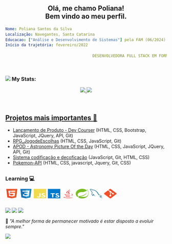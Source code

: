 <h2 align="center">Olá, me chamo Poliana! <br>  Bem vindo ao meu perfil.</h2>

```yaml
Nome: Poliana Santos da Silva
Localização: Navegantes, Santa Catarina
Educacao: ["Análise e Desenvolvimento de Sistemas"] pela FAM (06/2024) e ["Dev Full Stack"] pela Resilia Educação (07/2022).
Início da trajetória: fevereiro/2022

                                      DESENVOLVEDORA FULL STACK EM FORMAÇÃO

```
<br>

### <img src="https://media.giphy.com/media/cj87CxfRtrUifF3Ryk/giphy.gif" width="25"> My Stats:

<div align="center">
  <a href="https://github.com/pollysantos">
  <img width="47.8%" src="https://github-readme-stats.vercel.app/api?username=pollysantos&show_icons=true&theme=gotham&include_all_commits=true&count_private=true"/>
  <img width="40%" src="https://github-readme-stats.vercel.app/api/top-langs/?username=pollysantos&layout=compact&langs_count=7&theme=gotham"/>
</div>
<br>
<br>
  
  <h2 id="projetos">  Projetos mais importantes 📌</h2>

-  [Lançamento de Produto - Dev Courser](https://pollysantos.github.io/Projeto_DevCourse/) (HTML, CSS, Bootstrap, JavaScript, JQuery, API, Git)
-  [RPG_JogodeEscolhas](https://pollysantos.github.io/RPG_JogodeEscolhas/) (HTML, CSS, JavaScript, Git)
-  [APOD - Astronomy Picture Of the Day](https://pollysantos.github.io/Projeto_APOD_Nasa/) (HTML, CSS, JavaScript, JQuery, API, Git)
-  [Sistema codificação e decoficação](https://pollysantos.github.io/Sistema_Codificacao_Decodificacao/) (JavaScript, Git, HTML, CSS)
-  [Pokemon-API](https://pollysantos.github.io/Pokemon_API/) (HTML, CSS, javascript, Jquery, Git, CSS)
  
  ##
  
  <h3>Learning 💻</h3>
  <!--LINGUAGENS:-->
  <div style="display: inline_block">
  <img align="center" title="HTML" alt="Polly-HTML" height="30" width="40" src="https://raw.githubusercontent.com/devicons/devicon/master/icons/html5/html5-original.svg">
  <img align="center" title="CSS" alt="Polly-CSS" height="30" width="40" src="https://raw.githubusercontent.com/devicons/devicon/master/icons/css3/css3-original.svg">
  <img align="center" title="Javascript" alt="Polly-Js" height="30" width="40"      src="https://raw.githubusercontent.com/devicons/devicon/master/icons/javascript/javascript-plain.svg">
    <img align="center" title="Typescript" alt="Polly-Ts" height="30" width="40"      src="https://raw.githubusercontent.com/devicons/devicon/master/icons/typescript/typescript-plain.svg">
   <img align="center" title="Java" alt="Polly-Java" height="30" width="40" src="https://raw.githubusercontent.com/devicons/devicon/master/icons/java/java-plain.svg">
  <!--FRAMEWORKS:--> 
    <img align="center" title="Spring" alt="Polly-Spring" height="30" width="40" src="https://raw.githubusercontent.com/devicons/devicon/master/icons/spring/spring-original.svg">
  <!--BANCOS:-->
  <img align="center" title="MySql" alt="Polly-Mysql" height="30" width="40" src="https://raw.githubusercontent.com/devicons/devicon/master/icons/mysql/mysql-original.svg">
  <!--FERRAMENTAS:--> 
  <img align="center" title="GIT" alt="Polly-Git" height="30" width="40" src="https://raw.githubusercontent.com/devicons/devicon/master/icons/git/git-original.svg">
  
  ## 
 <!--CONTATO:-->
  <a href="https://www.linkedin.com/in/polianasantoss"><img src="https://img.shields.io/badge/-LinkedIn-%230077B5?style=for-the-badge&logo=linkedin&logoColor=white" target="_blank"></a>
  <a href = "mailto:zpolianasantos@gmail.com"><img src="https://img.shields.io/badge/-Gmail-%23333?style=for-the-badge&logo=gmail&logoColor=white" target="_blank"></a>
  <a href="https://codepen.io/pollysantos" target="_blank"><img src="https://img.shields.io/badge/-codepen-%FF7F3F?style=for-the-badge&logo=codepen&logoColor=white" target="_blank"></a>
  <br>
  <p>🧠 <spam style="font-style:italic">"A melhor forma de permanecer motivado é estar disposto a evoluir sempre."</spam></p>
<img src="https://github.com/pollysantos/pollysantos/blob/output/github-contribution-grid-snake.svg">
<br>
<a align="center" href="https://github.com/pollysantos">



